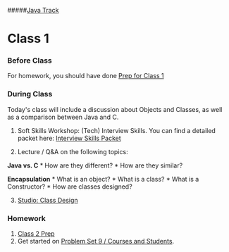 #####[Java Track](../../)

# Class 1

### Before Class
For homework, you should have done [Prep for Class 1](../class1-prep)

### During Class
Today's class will include a discussion about Objects and Classes, as well as a comparison between Java and C.

1. Soft Skills Workshop: (Tech) Interview Skills. You can find a detailed packet here: <a href="https://docs.google.com/document/d/1l06f3--mVPiLL9RKVhPo7-6IxjvpBUYBi10GYvwnJrs/edit?usp=sharing" target="_blank">Interview Skills Packet</a>

2. Lecture / Q&A on the following topics:

  **Java vs. C**
	* How are they different?
	* How are they similar?
	
  **Encapsulation**
	* What is an object?
	* What is a class?
	* What is a Constructor?
	* How are classes designed?

3. [Studio: Class Design](../studios/class-design)

### Homework
1. [Class 2 Prep](../class2-prep) 
2. Get started on [Problem Set 9 / Courses and Students](../problem-set-1/).
